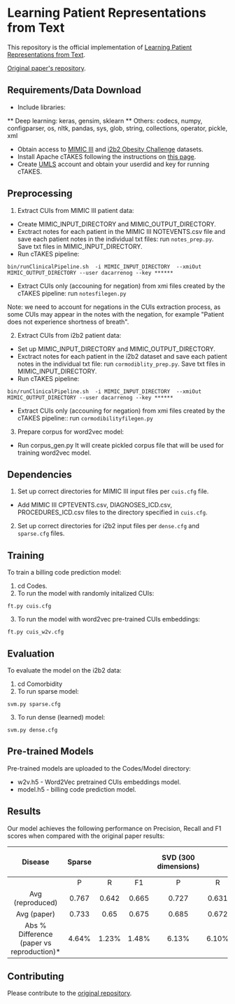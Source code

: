 # Learning Patient Representations from Text

This repository is the official implementation of [Learning Patient Representations from Text](https://arxiv.org/abs/1805.02096).

[Original paper's repository](https://github.com/dmitriydligach/starsem2018-patient-representations).

## Requirements/Data Download

* Include libraries:

** Deep learning: keras, gensim, sklearn
** Others: codecs, numpy, configparser, os, nltk, pandas, sys, glob, string, collections, operator, pickle, xml

* Obtain access to [MIMIC III](https://physionet.org/content/mimiciii/1.4/) and [i2b2 Obesity Challenge](https://www.i2b2.org/NLP/Obesity/Main.php) datasets.
* Install Apache cTAKES following the instructions on [this page](https://cwiki.apache.org/confluence/display/CTAKES/cTAKES+4.0+User+Install+Guide#cTAKES4.0UserInstallGuide-InstallcTAKES).
* Create [UMLS](https://uts.nlm.nih.gov/uts/signup-login?_gl=1*1tk5kri*_ga*ODQ0MDU0MjY1LjE2NDYzNjEyNDE.*_ga_7147EPK006*MTY1MTExNzYwNC4yLjEuMTY1MTExNzYwOC4w*_ga_P1FPTH9PL4*MTY1MTExNzYwNC4yLjEuMTY1MTExNzYwOC4w) account and obtain your userdid and key for running cTAKES.

## Preprocessing

1. Extract CUIs from MIMIC III patient data:

* Create MIMIC_INPUT_DIRECTORY and MIMIC_OUTPUT_DIRECTORY.
* Exctract notes for each patient in the MIMIC III NOTEVENTS.csv file and save each patient notes in the individual txt files: run `notes_prep.py`. 
Save txt files in MIMIC_INPUT_DIRECTORY.
* Run cTAKES pipeline:
```shell script
bin/runClinicalPipeline.sh  -i MIMIC_INPUT_DIRECTORY  --xmiOut MIMIC_OUTPUT_DIRECTORY --user dacarrenog --key ******
```
* Extract CUIs only (accouning for negation) from xmi files created by the cTAKES pipeline: run `notesfilegen.py`

Note: we need to account for negations in the CUIs extraction process, as some CUIs may appear in the notes with the negation, for example "Patient does not experience shortness of breath".

2. Extract CUIs from i2b2 patient data:

* Set up MIMIC_INPUT_DIRECTORY and MIMIC_OUTPUT_DIRECTORY.
* Exctract notes for each patient in the i2b2 dataset and save each patient notes in the individual txt file: run `cormodiblity_prep.py`.
Save txt files in MIMIC_INPUT_DIRECTORY.
* Run cTAKES pipeline:
```shell script
bin/runClinicalPipeline.sh  -i MIMIC_INPUT_DIRECTORY  --xmiOut MIMIC_OUTPUT_DIRECTORY --user dacarrenog --key ******
```
* Extract CUIs only (accouning for negation) from xmi files created by the cTAKES pipeline:: run `cormodibilityfilegen.py`

3. Prepare corpus for word2vec model:

* Run corpus_gen.py
It will create pickled corpus file that will be used for training word2vec model.

## Dependencies

1. Set up correct directories for MIMIC III input files per `cuis.cfg` file.
* Add MIMIC III CPTEVENTS.csv, DIAGNOSES_ICD.csv, PROCEDURES_ICD.csv files to the directory specified in `cuis.cfg`.
2. Set up correct directories for i2b2 input files per `dense.cfg`  and `sparse.cfg` files.

## Training

To train a billing code prediction model:

1. cd Codes.
2. To run the model with randomly initalized CUIs:
```shell script
ft.py cuis.cfg
```
3. To run the model with word2vec pre-trained CUIs embeddings:
```shell script
ft.py cuis_w2v.cfg
```

## Evaluation

To evaluate the model on the i2b2 data:

1. cd Comorbidity
2. To run sparse model:
```shell script
svm.py sparse.cfg
```
3. To run dense (learned) model:
```shell script
svm.py dense.cfg
```
## Pre-trained Models

Pre-trained models are uploaded to the Codes/Model directory:

* w2v.h5 - Word2Vec pretrained CUIs embeddings model.
* model.h5 - billing code prediction model.

## Results

Our model achieves the following performance on Precision, Recall and F1 scores when compared with the original paper results:

|                     Disease                 | Sparse |       |       | SVD (300   dimensions) |       |       | SVD (1000   dimensions) |       |       | Learned, random   CUIs |       |       | Learned,   word2vec initialized |       |          |
|:-------------------------------------------:|:------:|:-----:|:-----:|:----------------------:|:-----:|:-----:|:-----------------------:|:-----:|:-----:|:----------------------:|:-----:|:-----:|:-------------------------------:|:-----:|:--------:|
|                                             | P      | R     | F1    | P                      | R     | F1    | P                       | R     | F1    | P                      | R     | F1    | P                               | R     | F1       |
| Avg (reproduced)                            | 0.767  | 0.642 | 0.665 | 0.727                  | 0.631 | 0.651 | 0.767                   | 0.642 | 0.665 | 0.666                  | 0.692 | 0.67  | 0.692                           | 0.708 | 0.696    |
| Avg (paper)                                 | 0.733  | 0.65  | 0.675 | 0.685                  | 0.672 | 0.674 | 0.685                   | 0.672 | 0.674 | 0.709                  | 0.725 | 0.715 | 0.709                           | 0.725 | 0.715    |
| Abs   % Difference (paper vs reproduction)* | 4.64%  | 1.23% | 1.48% | 6.13%                  | 6.10% | 3.41% | 11.97%                  | 4.46% | 1.34% | 6.06%                  | 4.55% | 6.29% | 2.40%                           | 2.34% | 2.66%    |

## Contributing

Please contribute to the [original repository](https://github.com/dmitriydligach/starsem2018-patient-representations).
